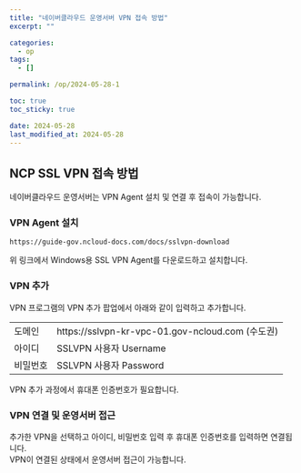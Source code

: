```yaml
---
title: "네이버클라우드 운영서버 VPN 접속 방법"
excerpt: ""

categories:
  - op
tags:
  - []

permalink: /op/2024-05-28-1

toc: true
toc_sticky: true

date: 2024-05-28
last_modified_at: 2024-05-28
---
```


## NCP SSL VPN 접속 방법

네이버클라우드 운영서버는 VPN Agent 설치 및 연결 후 접속이 가능합니다.

### VPN Agent 설치
```
https://guide-gov.ncloud-docs.com/docs/sslvpn-download
```
위 링크에서 Windows용 SSL VPN Agent를 다운로드하고 설치합니다.

### VPN 추가
VPN 프로그램의 VPN 추가 팝업에서 아래와 같이 입력하고 추가합니다.
<table class="table_2_left">
<tbody>
  <tr>
    <td>도메인</td>
    <td>https://sslvpn-kr-vpc-01.gov-ncloud.com (수도권)</td>
  </tr>
  <tr>
    <td>아이디</td>
    <td>SSLVPN 사용자 Username</td>
  </tr>
  <tr>
    <td>비밀번호</td>
    <td>SSLVPN 사용자 Password</td>
  </tr>
</tbody>
</table>
VPN 추가 과정에서 휴대폰 인증번호가 필요합니다.

### VPN 연결 및 운영서버 접근
추가한 VPN을 선택하고 아이디, 비밀번호 입력 후 휴대폰 인증번호를 입력하면 연결됩니다.  
VPN이 연결된 상태에서 운영서버 접근이 가능합니다.
